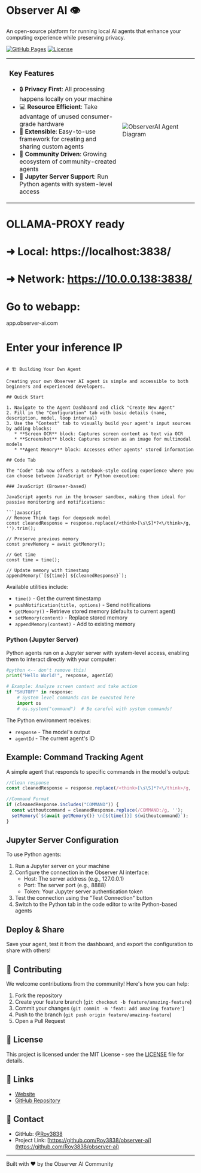 # Observer AI 👁️

An open-source platform for running local AI agents that enhance your computing experience while preserving privacy.

[![GitHub Pages](https://img.shields.io/badge/GitHub%20Pages-Deployed-success)](https://roy3838.github.io/observer-ai)
[![License](https://img.shields.io/badge/License-MIT-blue.svg)](LICENSE)

<table>
  <tr>
    <td width="60%" valign="top">
      <h3>Key Features</h3>
      <ul>
        <li>🔒 <strong>Privacy First</strong>: All processing happens locally on your machine</li>
        <li>💻 <strong>Resource Efficient</strong>: Take advantage of unused consumer-grade hardware</li>
        <li>🔌 <strong>Extensible</strong>: Easy-to-use framework for creating and sharing custom agents</li>
        <li>🤝 <strong>Community Driven</strong>: Growing ecosystem of community-created agents</li>
        <li>🐍 <strong>Jupyter Server Support</strong>: Run Python agents with system-level access</li>
      </ul>
    </td>
    <td width="40%">
    <img src="assets/observer-diagram.png" alt="ObserverAI Agent Diagram" style="max-height: 550px;">
    </td>
  </tr>
</table>


#  OLLAMA-PROXY  ready
#  ➜  Local:   https://localhost:3838/
#  ➜  Network: https://10.0.0.138:3838/

# Go to webapp:
app.observer-ai.com

# Enter your inference IP 
```

# 🏗️ Building Your Own Agent

Creating your own Observer AI agent is simple and accessible to both beginners and experienced developers.

## Quick Start

1. Navigate to the Agent Dashboard and click "Create New Agent"
2. Fill in the "Configuration" tab with basic details (name, description, model, loop interval)
3. Use the "Context" tab to visually build your agent's input sources by adding blocks:
   * **Screen OCR** block: Captures screen content as text via OCR
   * **Screenshot** block: Captures screen as an image for multimodal models
   * **Agent Memory** block: Accesses other agents' stored information

## Code Tab

The "Code" tab now offers a notebook-style coding experience where you can choose between JavaScript or Python execution:

### JavaScript (Browser-based)

JavaScript agents run in the browser sandbox, making them ideal for passive monitoring and notifications:

```javascript
// Remove Think tags for deepseek model
const cleanedResponse = response.replace(/<think>[\s\S]*?<\/think>/g, '').trim();

// Preserve previous memory
const prevMemory = await getMemory();

// Get time
const time = time();

// Update memory with timestamp
appendMemory(`[${time}] ${cleanedResponse}`);
```

Available utilities include:
* `time()` - Get the current timestamp
* `pushNotification(title, options)` - Send notifications
* `getMemory()` - Retrieve stored memory (defaults to current agent)
* `setMemory(content)` - Replace stored memory
* `appendMemory(content)` - Add to existing memory

### Python (Jupyter Server)

Python agents run on a Jupyter server with system-level access, enabling them to interact directly with your computer:

```python
#python <-- don't remove this!
print("Hello World!", response, agentId)

# Example: Analyze screen content and take action
if "SHUTOFF" in response:
    # System level commands can be executed here
    import os
    # os.system("command")  # Be careful with system commands!
```

The Python environment receives:
* `response` - The model's output
* `agentId` - The current agent's ID

## Example: Command Tracking Agent

A simple agent that responds to specific commands in the model's output:

```javascript
//Clean response
const cleanedResponse = response.replace(/<think>[\s\S]*?<\/think>/g, '').trim();

//Command Format
if (cleanedResponse.includes("COMMAND")) {
  const withoutcommand = cleanedResponse.replace(/COMMAND:/g, '');
  setMemory(`${await getMemory()} \n[${time()}] ${withoutcommand}`);
}
```

## Jupyter Server Configuration

To use Python agents:

1. Run a Jupyter server on your machine
2. Configure the connection in the Observer AI interface:
   * Host: The server address (e.g., 127.0.0.1)
   * Port: The server port (e.g., 8888)
   * Token: Your Jupyter server authentication token
3. Test the connection using the "Test Connection" button
4. Switch to the Python tab in the code editor to write Python-based agents

## Deploy & Share

Save your agent, test it from the dashboard, and export the configuration to share with others!

## 🤝 Contributing

We welcome contributions from the community! Here's how you can help:

1. Fork the repository
2. Create your feature branch (`git checkout -b feature/amazing-feature`)
3. Commit your changes (`git commit -m 'feat: add amazing feature'`)
4. Push to the branch (`git push origin feature/amazing-feature`)
5. Open a Pull Request

## 📄 License

This project is licensed under the MIT License - see the [LICENSE](LICENSE) file for details.

## 🔗 Links

- [Website](https://roy3838.github.io/observer-ai)
- [GitHub Repository](https://github.com/Roy3838/observer-ai)

## 📧 Contact

- GitHub: [@Roy3838](https://github.com/Roy3838)
- Project Link: [https://github.com/Roy3838/observer-ai](https://github.com/Roy3838/observer-ai)

---

Built with ❤️  by the Observer AI Community

